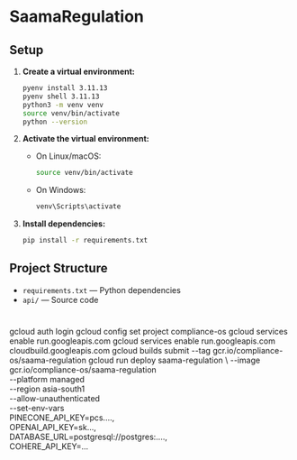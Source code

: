 # SaamaRegulation

## Setup

1. **Create a virtual environment:**
   ```bash
   pyenv install 3.11.13
   pyenv shell 3.11.13
   python3 -m venv venv
   source venv/bin/activate 
   python --version
   ```

2. **Activate the virtual environment:**
   - On Linux/macOS:
     ```bash
     source venv/bin/activate
     ```
   - On Windows:
     ```cmd
     venv\Scripts\activate
     ```

3. **Install dependencies:**
   ```bash
   pip install -r requirements.txt
   ```

## Project Structure

- `requirements.txt` — Python dependencies
- `api/` — Source code

# 

gcloud auth login
gcloud config set project compliance-os
gcloud services enable run.googleapis.com
 gcloud services enable run.googleapis.com cloudbuild.googleapis.com
 gcloud builds submit --tag gcr.io/compliance-os/saama-regulation
 gcloud run deploy saama-regulation \ 
  --image gcr.io/compliance-os/saama-regulation \
  --platform managed \
  --region asia-south1 \
  --allow-unauthenticated \
  --set-env-vars \
PINECONE_API_KEY=pcs....,\
OPENAI_API_KEY=sk...,\
DATABASE_URL=postgresql://postgres:....,\
COHERE_API_KEY=...
